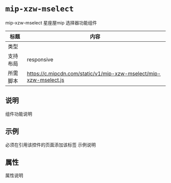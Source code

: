 # `mip-xzw-mselect`
mip-xzw-mselect 星座屋mip 选择器功能组件

标题|内容
----|----
类型|
支持布局|responsive
所需脚本|https://c.mipcdn.com/static/v1/mip-xzw-mselect/mip-xzw-mselect.js

## 说明

组件功能说明

## 示例
<mip-xzw-mselect label="请选择日期" name="date"></mip-xzw-mselect>
必须在引用该控件的页面添加该标签
示例说明

## 属性

属性说明
